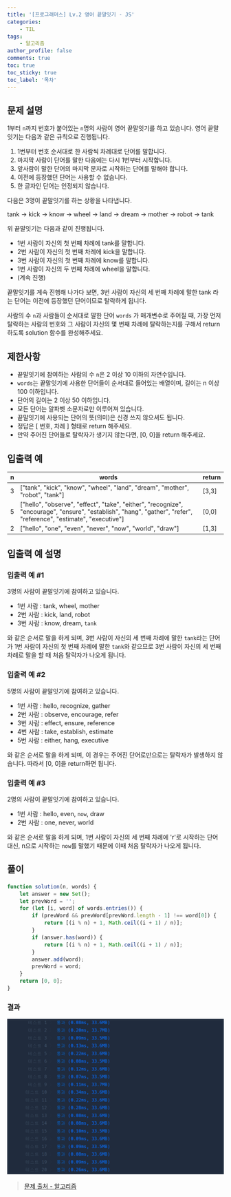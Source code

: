 ```yaml
---
title: '[프로그래머스] Lv.2 영어 끝말잇기 - JS'
categories:
    - TIL
tags:
    - 알고리즘
author_profile: false
comments: true
toc: true
toc_sticky: true
toc_label: '목차'
---
```


## 문제 설명

1부터 `n`까지 번호가 붙어있는 `n`명의 사람이 영어 끝말잇기를 하고 있습니다. 영어 끝말잇기는 다음과 같은 규칙으로 진행됩니다.

1. 1번부터 번호 순서대로 한 사람씩 차례대로 단어를 말합니다.
2. 마지막 사람이 단어를 말한 다음에는 다시 1번부터 시작합니다.
3. 앞사람이 말한 단어의 마지막 문자로 시작하는 단어를 말해야 합니다.
4. 이전에 등장했던 단어는 사용할 수 없습니다.
5. 한 글자인 단어는 인정되지 않습니다.

다음은 3명이 끝말잇기를 하는 상황을 나타냅니다.

tank → kick → know → wheel → land → dream → mother → robot → tank

위 끝말잇기는 다음과 같이 진행됩니다.

-   1번 사람이 자신의 첫 번째 차례에 tank를 말합니다.
-   2번 사람이 자신의 첫 번째 차례에 kick을 말합니다.
-   3번 사람이 자신의 첫 번째 차례에 know를 말합니다.
-   1번 사람이 자신의 두 번째 차례에 wheel을 말합니다.
-   (계속 진행)

끝말잇기를 계속 진행해 나가다 보면, 3번 사람이 자신의 세 번째 차례에 말한 tank 라는 단어는 이전에 등장했던 단어이므로 탈락하게 됩니다.

사람의 수 `n`과 사람들이 순서대로 말한 단어 `words` 가 매개변수로 주어질 때, 가장 먼저 탈락하는 사람의 번호와 그 사람이 자신의 몇 번째 차례에 탈락하는지를 구해서 return 하도록 solution 함수를 완성해주세요.

## 제한사항

-   끝말잇기에 참여하는 사람의 수 `n`은 2 이상 10 이하의 자연수입니다.
-   `words`는 끝말잇기에 사용한 단어들이 순서대로 들어있는 배열이며, 길이는 n 이상 100 이하입니다.
-   단어의 길이는 2 이상 50 이하입니다.
-   모든 단어는 알파벳 소문자로만 이루어져 있습니다.
-   끝말잇기에 사용되는 단어의 뜻(의미)은 신경 쓰지 않으셔도 됩니다.
-   정답은 [ 번호, 차례 ] 형태로 return 해주세요.
-   만약 주어진 단어들로 탈락자가 생기지 않는다면, [0, 0]을 return 해주세요.

## 입출력 예

| n   | words                                                                                                                                                              | return |
| --- | ------------------------------------------------------------------------------------------------------------------------------------------------------------------ | ------ |
| 3   | ["tank", "kick", "know", "wheel", "land", "dream", "mother", "robot", "tank"]                                                                                      | [3,3]  |
| 5   | ["hello", "observe", "effect", "take", "either", "recognize", "encourage", "ensure", "establish", "hang", "gather", "refer", "reference", "estimate", "executive"] | [0,0]  |
| 2   | ["hello", "one", "even", "never", "now", "world", "draw"]                                                                                                          | [1,3]  |

## 입출력 예 설명

### 입출력 예 #1

3명의 사람이 끝말잇기에 참여하고 있습니다.

-   1번 사람 : tank, wheel, mother
-   2번 사람 : kick, land, robot
-   3번 사람 : know, dream, `tank`

와 같은 순서로 말을 하게 되며, 3번 사람이 자신의 세 번째 차례에 말한 `tank`라는 단어가 1번 사람이 자신의 첫 번째 차례에 말한 `tank`와 같으므로 3번 사람이 자신의 세 번째 차례로 말을 할 때 처음 탈락자가 나오게 됩니다.

### 입출력 예 #2

5명의 사람이 끝말잇기에 참여하고 있습니다.

-   1번 사람 : hello, recognize, gather
-   2번 사람 : observe, encourage, refer
-   3번 사람 : effect, ensure, reference
-   4번 사람 : take, establish, estimate
-   5번 사람 : either, hang, executive

와 같은 순서로 말을 하게 되며, 이 경우는 주어진 단어로만으로는 탈락자가 발생하지 않습니다. 따라서 [0, 0]을 return하면 됩니다.

### 입출력 예 #3

2명의 사람이 끝말잇기에 참여하고 있습니다.

-   1번 사람 : hello, even, `now`, draw
-   2번 사람 : one, never, world

와 같은 순서로 말을 하게 되며, 1번 사람이 자신의 세 번째 차례에 'r'로 시작하는 단어 대신, n으로 시작하는 `now`를 말했기 때문에 이때 처음 탈락자가 나오게 됩니다.

## 풀이

```javascript
function solution(n, words) {
    let answer = new Set();
    let prevWord = '';
    for (let [i, word] of words.entries()) {
        if (prevWord && prevWord[prevWord.length - 1] !== word[0]) {
            return [(i % n) + 1, Math.ceil((i + 1) / n)];
        }
        if (answer.has(word)) {
            return [(i % n) + 1, Math.ceil((i + 1) / n)];
        }
        answer.add(word);
        prevWord = word;
    }
    return [0, 0];
}
```

### 결과

![result1](/assets/images/2023/10/06/algorithm-88-result1.png)

> [문제 출처 - 알고리즘](https://school.programmers.co.kr/learn/courses/30/lessons/12981)
